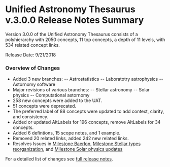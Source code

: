 # Unified Astronomy Thesaurus v.3.0.0 Release Notes Summary

Version 3.0.0 of the Unified Astronomy Thesaurus consists of a polyhierarchy with 2050 concepts, 11 top concepts, a depth of 11 levels, with 534 related concept links.

Release Date: 9/21/2018

### Overview of Changes
- Added 3 new branches:
-- Astrostatistics
-- Laboratotry astrophysics
-- Astornomy software
- Major revisions of various branches:
-- Stellar astronomy
-- Solar physics
-- Computational astornomy
- 258 new concepts were added to the UAT.
- 51 concepts were deprecated.
- The preferred label of 88 concepts were updated to add context, clarity, and consistency.
- Added or updated AltLabels for 196 concepts, remove AltLabels for 34 concepts.
- Added 6 defintions, 15 scope notes, and 1 example.
- Removed 20 related links, added 242 new related links.
- Resolves Issues in [Milestone Baerlon](https://github.com/astrothesaurus/UAT/milestone/1?closed=1), [Milestone Stellar types reorganization](https://github.com/astrothesaurus/UAT/milestone/3?closed=1), and [Milestone Solar physics updates](https://github.com/astrothesaurus/UAT/milestone/4?closed=1)

For a detailed list of changes see [full release notes](https://github.com/astrothesaurus/UAT/blob/master/UAT_3.0.0_release_note_full.md).
